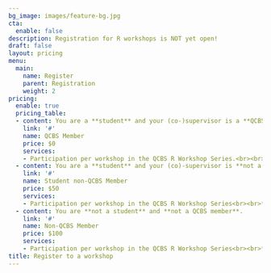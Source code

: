 ```yaml
---
bg_image: images/feature-bg.jpg
cta:
  enable: false
description: Registration for R workshops is NOT yet open!
draft: false
layout: pricing
menu:
  main:
    name: Register
    parent: Registration
    weight: 2
pricing:
  enable: true
  pricing_table:
  - content: You are a **student** and your (co-)supervisor is a **QCBS member**.
    link: '#'
    name: QCBS Member
    price: $0
    services:
    - Participation per workshop in the QCBS R Workshop Series.<br><br> *Please read our **[cancellation policy](https://qcbsrworkshops.github.io/cancellation)** before registering for a workshop.*
  - content: You are a **student** and your (co)-supervisor is **not a QCBS member**.
    link: '#'
    name: Student non-QCBS Member
    price: $50
    services:
    - Participation per workshop in the QCBS R Workshop Series<br><br>*Please read our **[cancellation policy](https://qcbsrworkshops.github.io/cancellation)** before registering for a workshop.*
  - content: You are **not a student** and **not a QCBS member**.
    link: '#'
    name: Non-QCBS Member
    price: $100
    services:
    - Participation per workshop in the QCBS R Workshop Series<br><br>*Please read our **[cancellation policy](https://qcbsrworkshops.github.io/cancellation)** before registering for a workshop.*
title: Register to a workshop
---
```

